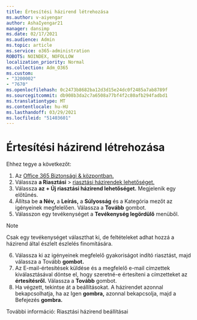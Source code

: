 ```yaml
---
title: Értesítési házirend létrehozása
ms.author: v-aiyengar
author: AshaIyengar21
manager: dansimp
ms.date: 02/17/2021
ms.audience: Admin
ms.topic: article
ms.service: o365-administration
ROBOTS: NOINDEX, NOFOLLOW
localization_priority: Normal
ms.collection: Adm_O365
ms.custom:
- "3200002"
- "7670"
ms.openlocfilehash: 0c2473b8682ba12d3d15e24dc0f2485a7ab8789f
ms.sourcegitcommit: db908b3da2c7a6508a77bf4f2c80afb294fadbd1
ms.translationtype: MT
ms.contentlocale: hu-HU
ms.lasthandoff: 03/29/2021
ms.locfileid: "51403601"
---
```

# <a name="create-an-alert-policy"></a>Értesítési házirend létrehozása

Ehhez tegye a következőt:

1. Az [Office 365 Biztonsági & központban.](https://go.microsoft.com/fwlink/p/?linkid=2077143)
1. Válassza **a Riasztási**  >  [riasztási házirendek lehetőséget.](https://go.microsoft.com/fwlink/?linkid=2103208)
1. Válassza **az + Új riasztási házirend lehetőséget.** Megjelenik egy előtűnés.
1. Állítsa be **a Név,** a  **Leírás,** a **Súlyosság** és a Kategória mezőt az igényeinek megfelelően. Válassza a **Tovább** gombot.
1. Válasszon egy tevékenységet a **Tevékenység legördülő** menüből.
> [!NOTE]
>  Csak egy tevékenységet választhat ki, de feltételeket adhat hozzá a házirend által észlelt észlelés finomítására.
6. Válassza ki az igényeinek megfelelő gyakoriságot indító riasztást, majd válassza a Tovább **gombot.**
7. Az E-mail-értesítések küldése és a megfelelő  e-mail címzettek kiválasztásával döntse el, hogy szeretné-e értesíteni a címzetteket az **értesítésről.** Válassza a **Tovább** gombot.
8. Ha végzett, tekintse át a beállításokat. A házirendet azonnal bekapcsolhatja, ha az Igen **gombra,** azonnal bekapcsolja, majd a Befejezés **gombra.**

További információ: Riasztási házirend beállításai

